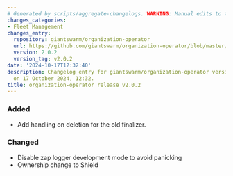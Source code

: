 ```yaml
---
# Generated by scripts/aggregate-changelogs. WARNING: Manual edits to this files will be overwritten.
changes_categories:
- Fleet Management
changes_entry:
  repository: giantswarm/organization-operator
  url: https://github.com/giantswarm/organization-operator/blob/master/CHANGELOG.md#202---2024-10-17
  version: 2.0.2
  version_tag: v2.0.2
date: '2024-10-17T12:32:40'
description: Changelog entry for giantswarm/organization-operator version 2.0.2, published
  on 17 October 2024, 12:32.
title: organization-operator release v2.0.2
---
```


### Added
- Add handling on deletion for the old finalizer.
### Changed
- Disable zap logger development mode to avoid panicking
- Ownership change to Shield
